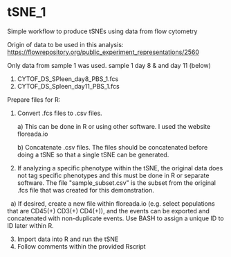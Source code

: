 # tSNE_1
Simple workflow to produce tSNEs using data from flow cytometry

Origin of data to be used in this analysis: https://flowrepository.org/public_experiment_representations/2560

Only data from sample 1 was used. sample 1 day 8 & and day 11 (below)

1) CYTOF_DS_SPleen_day8_PBS_1.fcs
2) CYTOF_DS_Spleen_day11_PBS_1.fcs


Prepare files for R:

1. Convert .fcs files to .csv files. 

    a) This can be done in R or using other software. I used the website floreada.io

    b) Concatenate .csv files. The files should be concatenated before doing a tSNE so that 
        a single tSNE can be generated.

2. If analyzing a specific phenotype within the tSNE, the original data does not tag 
   specific phenotypes and this must be done in R or separate software. The file "sample_subset.csv"
   is the subset from the original .fcs file that was created for this demonstration.

    a) If desired, create a new file within floreada.io (e.g. select populations that are CD45(+) 
        CD3(+) CD4(+)), and the events can be exported and concatenated with non-duplicate events. 
        Use BASH to assign a unique ID to ID later within R.

3. Import data into R and run the tSNE
4. Follow comments within the provided Rscript 
